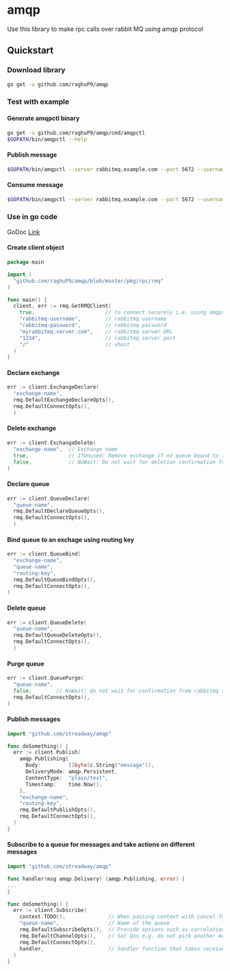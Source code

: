 # amqp

Use this library to make rpc calls over rabbit MQ using amqp protocol

## Quickstart

### Download library

```bash
go get -u github.com/raghuP9/amqp
```

### Test with example

#### Generate amqpctl binary

```bash
go get -u github.com/raghuP9/amqp/cmd/amqpctl
$GOPATH/bin/amqpctl --help
```

#### Publish message

```bash
$GOPATH/bin/amqpctl --server rabbitmq.example.com --port 5672 --username <username> --password <password> producer
```

#### Consume message

```bash
$GOPATH/bin/amqpctl --server rabbitmq.example.com --port 5672 --username <username> --password <password> consumer
```

### Use in go code

GoDoc [Link](https://pkg.go.dev/github.com/raghuP9/amqp@v0.0.2/pkg/rpc/rmq)

#### Create client object

```go
package main

import (
  "github.com/raghuP9/amqp/blob/master/pkg/rpc/rmq"
)

func main() {
  client, err := rmq.GetRMQClient(
    true,                       // to connect securely i.e. using amqps or else set to false
    "rabbitmq-username",        // rabbitmq username
    "rabbitmq-password",        // rabbitmq password
    "myrabbitmq.server.com",    // rabbitmq server URL
    "1234",                     // rabbitmq server port
    "/"                         // vhost
  )
}
```

#### Declare exchange

```go
err := client.ExchangeDeclare(
  "exchange-name",
  rmq.DefaultExchangeDeclareOpts(),
  rmq.DefaultConnectOpts(),
  )
```

#### Delete exchange

```go
err := client.ExchangeDelete(
  "exchange-name",  // Exchange name
  true,             // IfUnused: Remove exchange if no queue bound to this exchange
  false,            // NoWait: Do not wait for deletion confirmation from rabbitmq server
)
```

#### Declare queue

```go
err := client.QueueDeclare(
  "queue-name",
  rmq.DefaultDeclareQueueOpts(),
  rmq.DefaultConnectOpts(),
  )
```

#### Bind queue to an exchage using routing key

```go
err := client.QueueBind(
  "exchange-name",
  "queue-name",
  "routing-key",
  rmq.DefaultQueueBindOpts(),
  rmq.DefaultConnectOpts(),
)
```

#### Delete queue

```go
err := client.QueueDelete(
  "queue-name",
  rmq.DefaultQueueDeleteOpts(),
  rmq.DefaultConnectOpts(),
  )
```

#### Purge queue

```go
err := client.QueuePurge(
  "queue-name",
  false,        // NoWait: do not wait for confirmation from rabbitmq server and return
  rmq.DefaultConnectOpts(),
)
```

#### Publish messages

```go
import "github.com/streadway/amqp"

func doSomething() {
  err := client.Publish(
    amqp.Publishing{
      Body:         []byte(c.String("message")),
      DeliveryMode: amqp.Persistent,
      ContentType:  "plain/text",
      Timestamp:    time.Now(),
    },
    "exchange-name",
    "routing-key",
    rmq.DefaultPublishOpts(),
    rmq.DefaultConnectOpts(),
  )
}
```

#### Subscribe to a queue for messages and take actions on different messages

```go
import "github.com/streadway/amqp"

func handler(msg amqp.Delivery) (amqp.Publishing, error) {
...
}

func doSomething() {
  err := client.Subscribe(
    context.TODO(),              // When passing context with cancel func, calling cancel() will return from Subscribe function
    "queue-name",                // Name of the queue
    rmq.DefaultSubscribeOpts(),  // Provide options such as correlation ID, listen indefinitely on the queue, reconnect if disconnected, publish response from handler function
    rmq.DefaultChannelOpts(),    // Set Qos e.g. do not pick another message from queue unless previous message is processed.
    rmq.DefaultConnectOpts(),
    handler,                     // handler function that takes received message, processes it and returns response message, can be anonymous fn.
  )
}
```
